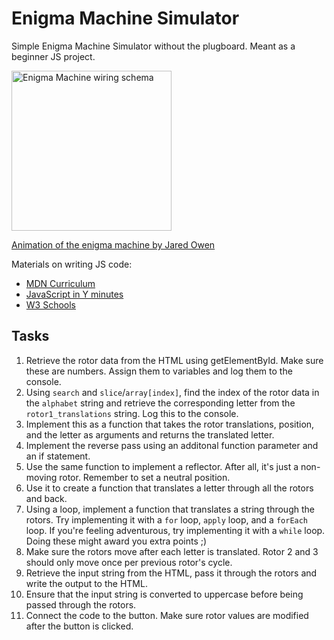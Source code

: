 # Enigma Machine Simulator

Simple Enigma Machine Simulator without the plugboard. Meant as a beginner JS project.

<a title="MesserWoland, CC BY-SA 3.0 &lt;http://creativecommons.org/licenses/by-sa/3.0/&gt;, via Wikimedia Commons" href="https://commons.wikimedia.org/wiki/File:Enigma_wiring_kleur.svg"><img width="256" alt="Enigma Machine wiring schema" src="https://upload.wikimedia.org/wikipedia/commons/thumb/5/53/Enigma_wiring_kleur.svg/256px-Enigma_wiring_kleur.svg.png?20150307085423"></a>

[Animation of the enigma machine by Jared Owen](https://www.youtube.com/watch?v=ybkkiGtJmkM)

Materials on writing JS code:
- [MDN Curriculum](https://developer.mozilla.org/en-US/curriculum/core/javascript-fundamentals/)
- [JavaScript in Y minutes](https://learnxinyminutes.com/docs/javascript/)
- [W3 Schools](https://www.w3schools.com/js/)

## Tasks

1. Retrieve the rotor data from the HTML using getElementById. Make sure these are numbers. Assign them to variables and log them to the console.
2. Using `search` and `slice`/`array[index]`, find the index of the rotor data in the `alphabet` string and retrieve the corresponding letter from the `rotor1_translations` string. Log this to the console.
3. Implement this as a function that takes the rotor translations, position, and the letter as arguments and returns the translated letter.
4. Implement the reverse pass using an additonal function parameter and an if statement.
5. Use the same function to implement a reflector. After all, it's just a non-moving rotor. Remember to set a neutral position.
6. Use it to create a function that translates a letter through all the rotors and back.
7. Using a loop, implement a function that translates a string through the rotors. Try implementing it with a `for` loop, `apply` loop, and a `forEach` loop. If you're feeling adventurous, try implementing it with a `while` loop. Doing these might award you extra points ;)
8. Make sure the rotors move after each letter is translated. Rotor 2 and 3 should only move once per previous rotor's cycle.
9. Retrieve the input string from the HTML, pass it through the rotors and write the output to the HTML.
10. Ensure that the input string is converted to uppercase before being passed through the rotors.
11. Connect the code to the button. Make sure rotor values are modified after the button is clicked.
